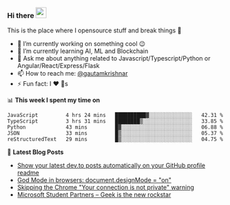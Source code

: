 ### Hi there <a href="https://www.gautamkrishnar.com/"><img src="https://media.giphy.com/media/hvRJCLFzcasrR4ia7z/giphy.gif" width="25px"></a>
This is the place where I opensource stuff and break things :rofl:

- 🔭 I’m currently working on something cool :wink:
- 🌱 I’m currently learning AI, ML and Blockchain
- 💬 Ask me about anything related to Javascript/Typescript/Python or Angular/React/Express/Flask
- 📫 How to reach me: [@gautamkrishnar](https://twitter.com/gautamkrishnar)
- ⚡ Fun fact: I :heart: :dog:s

📊 **This week I spent my time on**
<!--START_SECTION:waka-->
```text
JavaScript         4 hrs 24 mins   ██████████▓░░░░░░░░░░░░░░   42.31 % 
TypeScript         3 hrs 31 mins   ████████▒░░░░░░░░░░░░░░░░   33.85 % 
Python             43 mins         █▓░░░░░░░░░░░░░░░░░░░░░░░   06.88 % 
JSON               33 mins         █▒░░░░░░░░░░░░░░░░░░░░░░░   05.37 % 
reStructuredText   29 mins         █▒░░░░░░░░░░░░░░░░░░░░░░░   04.75 % 
```
<!--END_SECTION:waka-->

📕 **Latest Blog Posts**
<!-- BLOG-POST-LIST:START -->
- [Show your latest dev.to posts automatically on your GitHub profile readme](https://dev.to/gautamkrishnar/show-your-latest-dev-to-posts-automatically-in-your-github-profile-readme-3nk8)
- [God Mode in browsers: document.designMode = "on"](https://dev.to/gautamkrishnar/god-mode-in-browsers-document-designmode-on-2pmo)
- [Skipping the Chrome "Your connection is not private" warning](https://dev.to/gautamkrishnar/quickbits-1-skipping-the-chrome-your-connection-is-not-private-warning-4kp1)
- [Microsoft Student Partners – Geek is the new rockstar](https://dev.to/gautamkrishnar/microsoft-student-partners--geek-is-the-new-rockstar)
<!-- BLOG-POST-LIST:END -->
